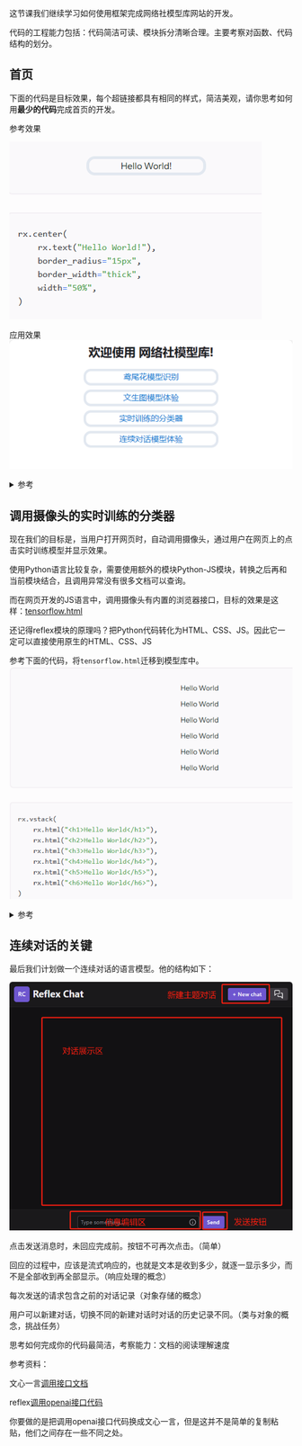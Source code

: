 这节课我们继续学习如何使用框架完成网络社模型库网站的开发。

代码的工程能力包括：代码简洁可读、模块拆分清晰合理。主要考察对函数、代码结构的划分。

## 首页

下面的代码是目标效果，每个超链接都具有相同的样式，简洁美观，请你思考如何用**最少的代码**完成首页的开发。

参考效果

![1715915757820](image/提升代码工程能力/1715915757820.png)

应用效果
![1715915606264](image/提升代码工程能力/1715915606264.png)


<details>

<summary>参考</summary>

```python title="my_app_name\my_app_name\index_page.py"
import reflex as rx


def links(text, href):
    return rx.center(
        rx.link(text, href=href),
        border_radius="15px",
        border_width="thick",
        width="100%",
    )

def index() -> rx.Component:
    return rx.center(
        (
            rx.vstack(
                rx.heading("欢迎使用 网络社模型库!",padding="10px"),
                links("鸢尾花模型识别", href="/knn"),
                links("文生图模型体验", href="/aiimg"),
                links("实时训练的分类器", href="/knntrain"),
                links("连续对话模型体验", href="/chat"),
            ),
        ),
    )

```
</details>

## 调用摄像头的实时训练的分类器

现在我们的目标是，当用户打开网页时，自动调用摄像头，通过用户在网页上的点击实时训练模型并显示效果。

使用Python语言比较复杂，需要使用额外的模块Python-JS模块，转换之后再和当前模块结合，且调用异常没有很多文档可以查询。

而在网页开发的JS语言中，调用摄像头有内置的浏览器接口，目标的效果是这样：[tensorflow.html](https://xde-webclub.github.io/tensorflow.html)

还记得reflex模块的原理吗？把Python代码转化为HTML、CSS、JS。因此它一定可以直接使用原生的HTML、CSS、JS

参考下面的代码，将`tensorflow.html`迁移到模型库中。
![1715917770916](image/提升代码工程能力/1715917770916.png)

<details>

<summary>参考</summary>

```python title="my_app_name\my_app_name\knntrain_page.py"
import reflex as rx


def knntrain():
    return rx.html('''<html><head>
    <!-- Load the latest version of TensorFlow.js -->
    <script src="https://cdn.jsdelivr.net/npm/@tensorflow/tfjs"></script>
    <script src="https://cdn.jsdelivr.net/npm/@tensorflow-models/mobilenet"></script>
    <script src="https://cdn.jsdelivr.net/npm/@tensorflow-models/knn-classifier"></script>
</head>

<body>
    <div style="margin: 0 auto; text-align: center;">
        <div id="console"></div>
        <!-- Add an image that we will use to test -->
        <video style="margin: 0 auto; text-align: center;" autoplay="" playsinline="" muted="" id="webcam" width="224" height="224"></video>
        <br>
        <button id="class-a">Add A</button>
        <button id="class-b">Add B</button>
        <button id="class-c">Add C</button>

        <!-- Load index.js after the content of the page -->
        <p>一个实时的调用摄像头的KNN分类器</p>
        <p>请在联网环境下用先进的浏览器打开</p>
        <p>1.等待模型加载（加载完成后会提示使用摄像头）</p>
        <p>2.点击Add A则获取当前摄像头截图加入A训练集</p>
        <p>3.以此类推</p>
        <p>4.观察屏幕输出的预测结果</p>
        <p>底层由tensorflow编写</p>
    </div>
    <script>
        const classifier = knnClassifier.create();
        const webcamElement = document.getElementById('webcam');

        async function app() {
            console.log('Loading mobilenet..');

            // Load the model.
            net = await mobilenet.load();
            console.log('Successfully loaded model');

            // Create an object from Tensorflow.js data API which could capture image
            // from the web camera as Tensor.
            const webcam = await tf.data.webcam(webcamElement);

            // Reads an image from the webcam and associates it with a specific class
            // index.
            const addExample = async classId => {
                // Capture an image from the web camera.
                const img = await webcam.capture();

                // Get the intermediate activation of MobileNet 'conv_preds' and pass that
                // to the KNN classifier.
                const activation = net.infer(img, true);

                // Pass the intermediate activation to the classifier.
                classifier.addExample(activation, classId);

                // Dispose the tensor to release the memory.
                img.dispose();
            };

            // When clicking a button, add an example for that class.
            document.getElementById('class-a').addEventListener('click', () => addExample(0));
            document.getElementById('class-b').addEventListener('click', () => addExample(1));
            document.getElementById('class-c').addEventListener('click', () => addExample(2));

            while (true) {
                if (classifier.getNumClasses() > 0) {
                    const img = await webcam.capture();

                    // Get the activation from mobilenet from the webcam.
                    const activation = net.infer(img, 'conv_preds');
                    // Get the most likely class and confidence from the classifier module.
                    const result = await classifier.predictClass(activation);

                    const classes = ['A', 'B', 'C'];
                    document.getElementById('console').innerText = `
    prediction: ${classes[result.label]}\n
    probability: ${result.confidences[result.label]}
    `;

                    // Dispose the tensor to release the memory.
                    img.dispose();
                }

                await tf.nextFrame();
            }
        }

        app();
    </script>


</body></html>

''')

```
</details>

## 连续对话的关键

最后我们计划做一个连续对话的语言模型。他的结构如下：

![1715918029185](image/提升代码工程能力/1715918029185.png)

点击发送消息时，未回应完成前。按钮不可再次点击。（简单）

回应的过程中，应该是流式响应的，也就是文本是收到多少，就逐一显示多少，而不是全部收到再全部显示。（响应处理的概念）

每次发送的请求包含之前的对话记录（对象存储的概念）

用户可以新建对话，切换不同的新建对话时对话的历史记录不同。（类与对象的概念，挑战任务）

思考如何完成你的代码最简洁，考察能力：文档的阅读理解速度


参考资料：

文心一言[调用接口文档](https://cloud.baidu.com/doc/WENXINWORKSHOP/s/clntwmv7t)

reflex[调用openai接口代码](https://github.com/reflex-dev/reflex-chat)


你要做的是把调用openai接口代码换成文心一言，但是这并不是简单的复制粘贴，他们之间存在一些不同之处。
